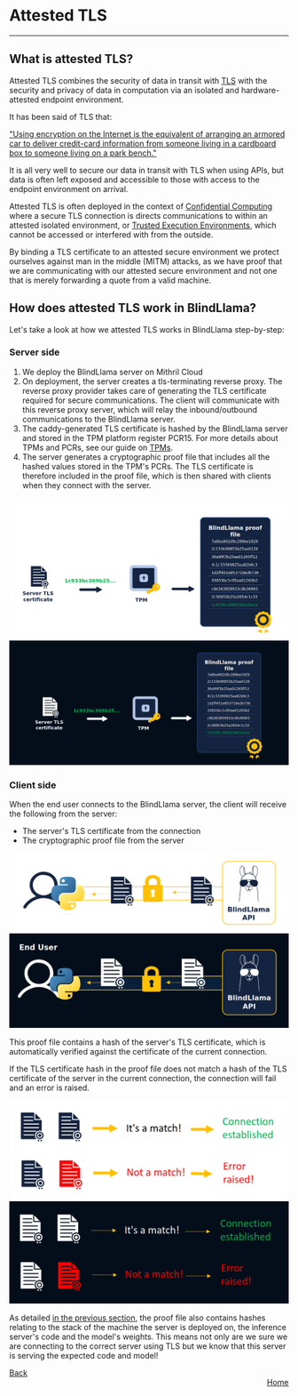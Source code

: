 # Attested TLS
________________________________________________________

## What is attested TLS?

Attested TLS combines the security of data in transit with [TLS](https://www.internetsociety.org/deploy360/tls/basics/) with the security and privacy of data in computation via an isolated and hardware-attested endpoint environment.

It has been said of TLS that:

["Using encryption on the Internet is the equivalent of arranging an armored car to deliver credit-card information from someone living in a cardboard box to someone living on a park bench."](http://catless.ncl.ac.uk/Risks/19.37.html)

It is all very well to secure our data in transit with TLS when using APIs, but data is often left exposed and accessible to those with access to the endpoint environment on arrival.

Attested TLS is often deployed in the context of [Confidential Computing](https://www.fortanix.com/platform/confidential-computing-manager/what-is-confidential-computing) where a secure TLS connection is directs communications to within an attested isolated environment, or [Trusted Execution Environments](https://www.techtarget.com/searchitoperations/definition/trusted-execution-environment-TEE), which cannot be accessed or interfered with from the outside.

By binding a TLS certificate to an attested secure environment we protect ourselves against man in the middle (MITM) attacks, as we have proof that we are communicating with our attested secure environment and not one that is merely forwarding a quote from a valid machine.

## How does attested TLS work in BlindLlama?

Let's take a look at how we attested TLS works in BlindLlama step-by-step:

### Server side

1. We deploy the BlindLlama server on Mithril Cloud
2. On deployment, the server creates a tls-terminating reverse proxy. The reverse proxy provider takes care of generating the TLS certificate required for secure communications. The client will communicate with this reverse proxy server, which will relay the inbound/outbound communications to the BlindLlama server.
3. The caddy-generated TLS certificate is hashed by the BlindLlama server and stored in the TPM platform register PCR15. For more details about TPMs and PCRs, see our guide on [TPMs](./TPMs.md).
4. The server generates a cryptographic proof file that includes all the hashed values stored in the TPM's PCRs. The TLS certificate is therefore included in the proof file, which is then shared with clients when they connect with the server.


![tls-hash-light](../../assets/tls-hash-light.png#only-light)
![tls-hash-dark](../../assets/tls-hash-dark.png#only-dark)


### Client side

When the end user connects to the BlindLlama server, the client will receive the following from the server:
  + The server's TLS certificate from the connection
  + The cryptographic proof file from the server


![certificates-light](../../assets/certificates-light.png#only-light)
![certificates-dark](../../assets/certificates-dark.png#only-dark)

This proof file contains a hash of the server's TLS certificate, which is automatically verified against the certificate of the current connection. 

If the TLS certificate hash in the proof file does not match a hash of the TLS certificate of the server in the current connection, the connection will fail and an error is raised.

![matching-light](../../assets/matching-light.png#only-light)
![matching-dark](../../assets/matching-dark.png#only-dark)

As detailed [in the previous section](./TPMs.md), the proof file also contains hashes relating to the stack of the machine the server is deployed on, the inference server's code and the model's weights. This means not only are we sure we are connecting to the correct server using TLS but we know that this server is serving the expected code and model!

<div style="text-align: left;">
  <a href="../TPMs" class="btn">Back</a>
</div>

<div style="text-align: right;">
  <a href="https://blindllama.readthedocs.io/en/latest/" class="btn">Home</a>
</div>